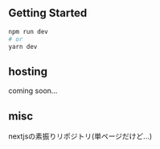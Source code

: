 ## Getting Started

```bash
npm run dev
# or
yarn dev
```

## hosting
coming soon...

## misc
nextjsの素振りリポジトリ(単ページだけど...)
